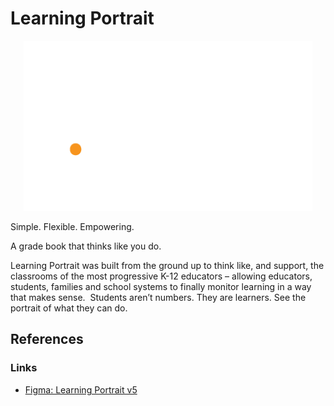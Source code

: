 # Learning Portrait

<div style="text-align:center"><img src="./logo.svg" alt="logo" /></div>

Simple. Flexible. Empowering.

A grade book that thinks like you do.

Learning Portrait was built from the ground up to think like, and support, the classrooms of the most progressive K-12 educators – allowing educators, students, families and school systems to finally monitor learning in a way that makes sense.  Students aren’t numbers. They are learners. See the portrait of what they can do.

## References

### Links

- [Figma: Learning Portrait v5](https://www.figma.com/file/AnL18DKGLfAfbF7G0QdcfU/Learning-Portrait-2.0?type=design&node-id=349-1363&mode=design)
